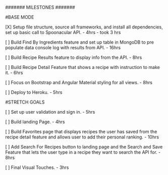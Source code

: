 ####### MILESTONES #######

#BASE MODE

[X] Setup file structure, source all frameworks, and install all dependencies, set up basic call to Spoonacular API. - 4hrs - took 3 hrs

[ ] Build Find By Ingredients feature and set up table in MongoDB to pre populate data console log with results from API. - 16hrs

[ ] Build Recipe Results feature to display info from the API. - 8hrs

[ ] Build Recipe Detail Feature that shows a recipe with instruction to make it. - 6hrs

[ ] Focus on Bootstrap and Angular Material styling for all views. - 8hrs

[ ] Deploy to Heroku. - 5hrs


#STRETCH GOALS

[ ] Set up user validation and sign in. - 5hrs

[ ] Build landing Page. - 4hrs

[ ] Build Favorites page that displays recipes the user has saved from the recipe detail feature and allows user to add their personal ranking. - 10hrs

[ ] Add Search For Recipes button to landing page and the Search and Save Feature that lets the user type in a recipe they want to search the API for. - 8hrs

[ ] Final Visual Touches. - 3hrs
